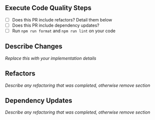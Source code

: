## Execute Code Quality Steps

- [ ] Does this PR include refactors? Detail them below
- [ ] Does this PR include dependency updates? 
- [ ] Run `npm run format` and `npm run lint` on your code

 ## Describe Changes

_Replace this with your implementation details_

 ## Refactors

_Describe any refactoring that was completed, otherwise remove section_

## Dependency Updates

_Describe any refactoring that was completed, otherwise remove section_
